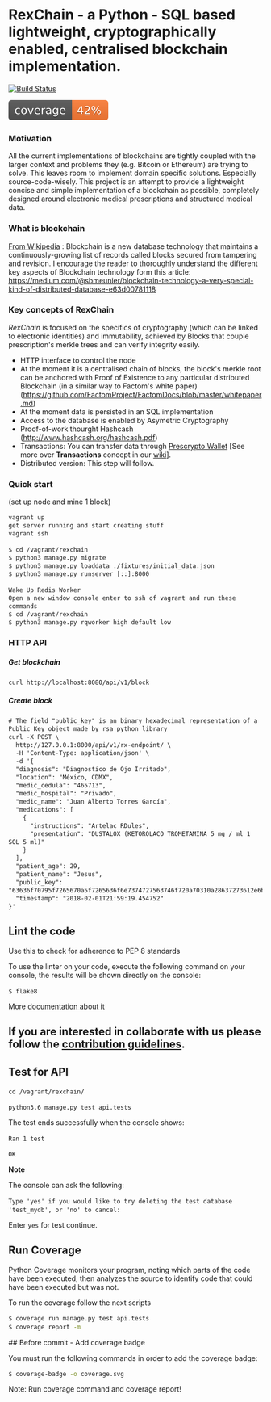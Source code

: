 
# RexChain - a Python - SQL based lightweight, cryptographically enabled, centralised blockchain implementation.

[![Build Status](https://travis-ci.org/Prescrypto/RexChain.svg?branch=master)](https://travis-ci.org/Prescrypto/RexChain)


![Rexchain Coverage Report](./rexchain/coverage.svg)


### Motivation
All the current implementations of blockchains are tightly coupled with the larger context and problems they (e.g. Bitcoin or Ethereum) are trying to solve. This leaves room to implement domain specific solutions. Especially source-code-wisely. This project is an attempt to provide a lightweight concise and simple implementation of a blockchain as possible, completely designed around electronic medical prescriptions and structured medical data.


### What is blockchain
[From Wikipedia](https://en.wikipedia.org/wiki/Blockchain_(database)) : Blockchain is a new database technology that maintains a continuously-growing list of records called blocks secured from tampering and revision. I encourage the reader to thoroughly understand the different key aspects of Blockchain technology form this article: https://medium.com/@sbmeunier/blockchain-technology-a-very-special-kind-of-distributed-database-e63d00781118


### Key concepts of RexChain
 *RexChain* is focused on the specifics of cryptography (which can be linked to electronic identities) and immutability, achieved by Blocks that couple prescription's merkle trees and can verify integrity easily.
* HTTP interface to control the node
* At the moment it is a centralised chain of blocks, the block's merkle root can be anchored with Proof of Existence to any particular distributed Blockchain (in a similar way to Factom's white paper) (https://github.com/FactomProject/FactomDocs/blob/master/whitepaper.md)
* At the moment data is persisted in an SQL implementation
* Access to the database is enabled by Asymetric Cryptography
* Proof-of-work thourght Hashcash (http://www.hashcash.org/hashcash.pdf)
* Transactions: You can transfer data through [Prescrypto Wallet](https://prescrypto.github.io/wallet/deploy/feature_rexchain_wallet/) [See more over __Transactions__ concept in our [wiki](https://github.com/Prescrypto/RexChain/wiki/Transacciones)].
* Distributed version: This step will follow.

### Quick start
(set up node and mine 1 block)
```
vagrant up
get server running and start creating stuff
vagrant ssh

$ cd /vagrant/rexchain
$ python3 manage.py migrate
$ python3 manage.py loaddata ./fixtures/initial_data.json
$ python3 manage.py runserver [::]:8000

Wake Up Redis Worker
Open a new window console enter to ssh of vagrant and run these commands
$ cd /vagrant/rexchain
$ python3 manage.py rqworker high default low
```


### HTTP API
##### Get blockchain
```
curl http://localhost:8080/api/v1/block
```
##### Create block
```
# The field "public_key" is an binary hexadecimal representation of a Public Key object made by rsa python library
curl -X POST \
  http://127.0.0.1:8000/api/v1/rx-endpoint/ \
  -H 'Content-Type: application/json' \
  -d '{
  "diagnosis": "Diagnostico de Ojo Irritado",
  "location": "México, CDMX",
  "medic_cedula": "465713",
  "medic_hospital": "Privado",
  "medic_name": "Juan Alberto Torres García",
  "medications": [
    {
      "instructions": "Artelac RDules",
      "presentation": "DUSTALOX (KETOROLACO TROMETAMINA 5 mg / ml 1 SOL 5 ml)"
    }
  ],
  "patient_age": 29,
  "patient_name": "Jesus",
  "public_key": "63636f70795f7265670a5f7265636f6e7374727563746f720a70310a28637273612e6b65790a5075626c69634b65790a70320a635f5f6275696c74696e5f5f0a6f626a6563740a70330a4e745270340a284c373435313530383630343332393237323237393336343532383430323735313630383337373839333331383033363932383838383034323630323635393130383336383335353931353533323533343238353732343832333830373537333939343637313337383133363633313537303432363933373330313136353533373433333638333830333634393839383937363238373033343934394c0a4936353533370a74622e",
  "timestamp": "2018-02-01T21:59:19.454752"
}'

```

## Lint the code

Use this to check for adherence to PEP 8 standards

To use the linter on your code, execute the following command on your console, the results will be shown directly on the console:

`$ flake8`

More [documentation about it](http://flake8.pycqa.org/en/latest/)

## If you are interested in collaborate with us please follow the [contribution guidelines](https://github.com/Prescrypto/RexChain/blob/feature/contributor_guidelines/CONTRIBUTING.md).

## Test for API

`cd /vagrant/rexchain/`

`python3.6 manage.py test api.tests`

The test ends successfully when the console shows:

`Ran 1 test`

`OK`

__Note__

The console can ask the following:

`Type 'yes' if you would like to try deleting the test database 'test_mydb', or 'no' to cancel:`

Enter `yes` for test continue.

## Run Coverage

Python Coverage monitors your program, noting which parts of the code have been executed, then analyzes the source to identify code that could have been executed but was not.

To run the coverage follow the next scripts

```bash
$ coverage run manage.py test api.tests
$ coverage report -m
```

## Before commit -  Add coverage badge

You must run the following commands in order to add the coverage badge:

```bash
$ coverage-badge -o coverage.svg
```

Note: Run coverage command and coverage report!
